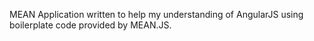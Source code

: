 MEAN Application written to help my understanding of AngularJS using boilerplate code provided by MEAN.JS.